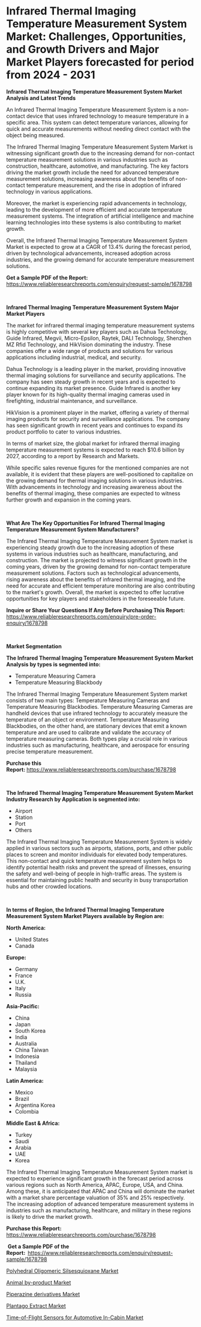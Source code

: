 <p><h1>Infrared Thermal Imaging Temperature Measurement System Market: Challenges, Opportunities, and Growth Drivers and Major Market Players forecasted for period from 2024 - 2031</h1></p><p><strong>Infrared Thermal Imaging Temperature Measurement System Market Analysis and Latest Trends</strong></p>
<p><p>An Infrared Thermal Imaging Temperature Measurement System is a non-contact device that uses infrared technology to measure temperature in a specific area. This system can detect temperature variances, allowing for quick and accurate measurements without needing direct contact with the object being measured.</p><p>The Infrared Thermal Imaging Temperature Measurement System Market is witnessing significant growth due to the increasing demand for non-contact temperature measurement solutions in various industries such as construction, healthcare, automotive, and manufacturing. The key factors driving the market growth include the need for advanced temperature measurement solutions, increasing awareness about the benefits of non-contact temperature measurement, and the rise in adoption of infrared technology in various applications.</p><p>Moreover, the market is experiencing rapid advancements in technology, leading to the development of more efficient and accurate temperature measurement systems. The integration of artificial intelligence and machine learning technologies into these systems is also contributing to market growth.</p><p>Overall, the Infrared Thermal Imaging Temperature Measurement System Market is expected to grow at a CAGR of 13.4% during the forecast period, driven by technological advancements, increased adoption across industries, and the growing demand for accurate temperature measurement solutions.</p></p>
<p><strong>Get a Sample PDF of the Report:&nbsp;</strong> <a href="https://www.reliableresearchreports.com/enquiry/request-sample/1678798">https://www.reliableresearchreports.com/enquiry/request-sample/1678798</a></p>
<p>&nbsp;</p>
<p><strong>Infrared Thermal Imaging Temperature Measurement System Major Market Players</strong></p>
<p><p>The market for infrared thermal imaging temperature measurement systems is highly competitive with several key players such as Dahua Technology, Guide Infrared, Megvii, Micro-Epsilon, Raytek, DALI Technology, Shenzhen MZ Rfid Technology, and HikVision dominating the industry. These companies offer a wide range of products and solutions for various applications including industrial, medical, and security.</p><p>Dahua Technology is a leading player in the market, providing innovative thermal imaging solutions for surveillance and security applications. The company has seen steady growth in recent years and is expected to continue expanding its market presence. Guide Infrared is another key player known for its high-quality thermal imaging cameras used in firefighting, industrial maintenance, and surveillance.</p><p>HikVision is a prominent player in the market, offering a variety of thermal imaging products for security and surveillance applications. The company has seen significant growth in recent years and continues to expand its product portfolio to cater to various industries.</p><p>In terms of market size, the global market for infrared thermal imaging temperature measurement systems is expected to reach $10.6 billion by 2027, according to a report by Research and Markets. </p><p>While specific sales revenue figures for the mentioned companies are not available, it is evident that these players are well-positioned to capitalize on the growing demand for thermal imaging solutions in various industries. With advancements in technology and increasing awareness about the benefits of thermal imaging, these companies are expected to witness further growth and expansion in the coming years.</p></p>
<p>&nbsp;</p>
<p><strong>What Are The Key Opportunities For Infrared Thermal Imaging Temperature Measurement System Manufacturers?</strong></p>
<p><p>The Infrared Thermal Imaging Temperature Measurement System market is experiencing steady growth due to the increasing adoption of these systems in various industries such as healthcare, manufacturing, and construction. The market is projected to witness significant growth in the coming years, driven by the growing demand for non-contact temperature measurement solutions. Factors such as technological advancements, rising awareness about the benefits of infrared thermal imaging, and the need for accurate and efficient temperature monitoring are also contributing to the market's growth. Overall, the market is expected to offer lucrative opportunities for key players and stakeholders in the foreseeable future.</p></p>
<p><strong>Inquire or Share Your Questions If Any Before Purchasing This Report:</strong> <a href="https://www.reliableresearchreports.com/enquiry/pre-order-enquiry/1678798">https://www.reliableresearchreports.com/enquiry/pre-order-enquiry/1678798</a></p>
<p>&nbsp;</p>
<p><strong>Market Segmentation</strong></p>
<p><strong>The Infrared Thermal Imaging Temperature Measurement System Market Analysis by types is segmented into:</strong></p>
<p><ul><li>Temperature Measuring Camera</li><li>Temperature Measuring Blackbody</li></ul></p>
<p><p>The Infrared Thermal Imaging Temperature Measurement System market consists of two main types: Temperature Measuring Cameras and Temperature Measuring Blackbodies. Temperature Measuring Cameras are handheld devices that use infrared technology to accurately measure the temperature of an object or environment. Temperature Measuring Blackbodies, on the other hand, are stationary devices that emit a known temperature and are used to calibrate and validate the accuracy of temperature measuring cameras. Both types play a crucial role in various industries such as manufacturing, healthcare, and aerospace for ensuring precise temperature measurement.</p></p>
<p><strong>Purchase this Report:&nbsp;</strong><a href="https://www.reliableresearchreports.com/purchase/1678798">https://www.reliableresearchreports.com/purchase/1678798</a></p>
<p>&nbsp;</p>
<p><strong>The Infrared Thermal Imaging Temperature Measurement System Market Industry Research by Application is segmented into:</strong></p>
<p><ul><li>Airport</li><li>Station</li><li>Port</li><li>Others</li></ul></p>
<p><p>The Infrared Thermal Imaging Temperature Measurement System is widely applied in various sectors such as airports, stations, ports, and other public places to screen and monitor individuals for elevated body temperatures. This non-contact and quick temperature measurement system helps to identify potential health risks and prevent the spread of illnesses, ensuring the safety and well-being of people in high-traffic areas. The system is essential for maintaining public health and security in busy transportation hubs and other crowded locations.</p></p>
<p>&nbsp;</p>
<p><strong>In terms of Region, the Infrared Thermal Imaging Temperature Measurement System Market Players available by Region are:</strong></p>
<p>
    <p> <strong> North America: </strong>
        <ul>
            <li>United States</li>
            <li>Canada</li>
        </ul>
        </p> 
    <p> <strong> Europe: </strong>
        <ul>
            <li>Germany</li>
            <li>France</li>
            <li>U.K.</li>
            <li>Italy</li>
            <li>Russia</li>
        </ul>
        </p> 
    <p> <strong> Asia-Pacific: </strong>
        <ul>
            <li>China</li>
            <li>Japan</li>
            <li>South Korea</li>
            <li>India</li>
            <li>Australia</li>
            <li>China Taiwan</li>
            <li>Indonesia</li>
            <li>Thailand</li>
            <li>Malaysia</li>
        </ul>
        </p> 
    <p> <strong> Latin America: </strong>
        <ul>
            <li>Mexico</li>
            <li>Brazil</li>
            <li>Argentina Korea</li>
            <li>Colombia</li>
        </ul>
        </p> 
    <p> <strong> Middle East & Africa: </strong>
        <ul>
            <li>Turkey</li>
            <li>Saudi</li>
            <li>Arabia</li>
            <li>UAE</li>
            <li>Korea</li>
        </ul>
    </p>
    </p>
<p><p>The Infrared Thermal Imaging Temperature Measurement System market is expected to experience significant growth in the forecast period across various regions such as North America, APAC, Europe, USA, and China. Among these, it is anticipated that APAC and China will dominate the market with a market share percentage valuation of 35% and 25% respectively. The increasing adoption of advanced temperature measurement systems in industries such as manufacturing, healthcare, and military in these regions is likely to drive the market growth.</p></p>
<p><strong>Purchase this Report: </strong><a href="https://www.reliableresearchreports.com/purchase/1678798">https://www.reliableresearchreports.com/purchase/1678798</a></p>
<p>&nbsp;<strong>Get a Sample PDF of the Report:&nbsp;&nbsp;</strong><a href="https://www.reliableresearchreports.com/enquiry/request-sample/1678798">https://www.reliableresearchreports.com/enquiry/request-sample/1678798</a></p>
<p><strong></strong></p>
<p><p><a href="https://medium.com/@christinegreen87/decoding-polyhedral-oligomeric-silsesquioxane-market-metrics-market-share-trends-and-growth-1047a7c5c2e7">Polyhedral Oligomeric Silsesquioxane Market</a></p><p><a href="https://issuu.com/reportprime-2/docs/animal-by-product-market-size-2030.pptx">Animal by-product Market</a></p><p><a href="https://medium.com/@caylawisoky8698/piperazine-derivatives-market-analysis-its-cagr-market-segmentation-and-global-industry-overview-c2d4b6fe6f2f">Piperazine derivatives Market</a></p><p><a href="https://medium.com/@caylawisoky8698/plantago-extract-market-trends-and-market-analysis-forecasted-for-period-2024-2031-275ea51f1667">Plantago Extract Market</a></p><p><a href="https://issuu.com/reportprime-2/docs/time-of-flight-sensors-for-automotive-in-cabin-mar">Time-of-Flight Sensors for Automotive In-Cabin Market</a></p></p>